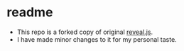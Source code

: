 # readme

- This repo is a forked copy of original [reveal.js](https://github.com/hakimel/reveal.js).
- I have made minor changes to it for my personal taste.
